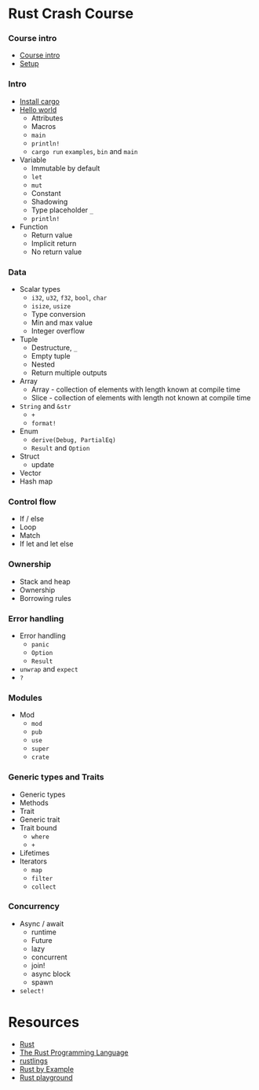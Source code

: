# Rust Crash Course

### Course intro

- [Course intro](./notes/course_intro.md)
- [Setup](./notes/course_setup.md)

### Intro

- [Install cargo](./notes/install.md)
- [Hello world](./topics/hello)
  - Attributes
  - Macros
  - `main`
  - `println!`
  - `cargo run` `examples`, `bin` and `main`
- Variable
  - Immutable by default
  - `let`
  - `mut`
  - Constant
  - Shadowing
  - Type placeholder `_`
  - `println!`
- Function
  - Return value
  - Implicit return
  - No return value

### Data

- Scalar types
  - `i32`, `u32`, `f32`, `bool`, `char`
  - `isize`, `usize`
  - Type conversion
  - Min and max value
  - Integer overflow
- Tuple
  - Destructure, `_`
  - Empty tuple
  - Nested
  - Return multiple outputs
- Array
  - Array - collection of elements with length known at compile time
  - Slice - collection of elements with length not known at compile time
- `String` and `&str`
  - `+`
  - `format!`
- Enum
  - `derive(Debug, PartialEq)`
  - `Result` and `Option`
- Struct
  - update
- Vector
- Hash map

### Control flow

- If / else
- Loop
- Match
- If let and let else

### Ownership

- Stack and heap
- Ownership
- Borrowing rules

### Error handling

- Error handling
  - `panic`
  - `Option`
  - `Result`
- `unwrap` and `expect`
- `?`

### Modules

- Mod
  - `mod`
  - `pub`
  - `use`
  - `super`
  - `crate`

### Generic types and Traits

- Generic types
- Methods
- Trait
- Generic trait
- Trait bound
  - `where`
  - `+`
- Lifetimes
- Iterators
  - `map`
  - `filter`
  - `collect`

### Concurrency

- Async / await
  - runtime
  - Future
  - lazy
  - concurrent
  - join!
  - async block
  - spawn
- `select!`

# Resources

- [Rust](https://www.rust-lang.org/)
- [The Rust Programming Language](https://doc.rust-lang.org/book/)
- [rustlings](https://github.com/rust-lang/rustlings/)
- [Rust by Example](https://doc.rust-lang.org/rust-by-example/)
- [Rust playground](https://play.rust-lang.org/)
